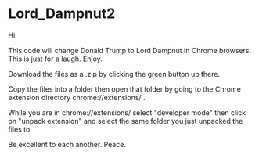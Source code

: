 # Lord_Dampnut2

Hi

This code will change Donald Trump to Lord Dampnut in Chrome browsers. This is just for a laugh. Enjoy.

Download the files as a .zip by clicking the green button up there.

Copy the files into a folder then open that folder by going to the Chrome extension directory chrome://extensions/ .

While you are in chrome://extensions/ select "developer mode" then click on "unpack extension" and select the same folder you just unpacked the files to.

Be excellent to each another. Peace.
